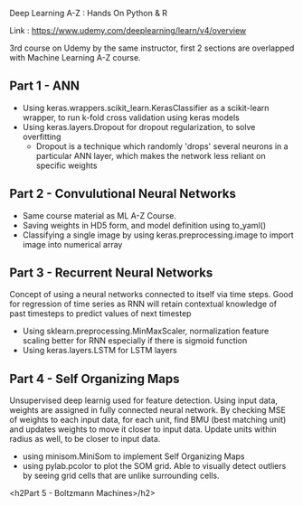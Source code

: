 Deep Learning A-Z : Hands On Python & R

Link : https://www.udemy.com/deeplearning/learn/v4/overview

3rd course on Udemy by the same instructor, first 2 sections are overlapped with Machine Learning A-Z course.

<h2>Part 1 - ANN</h2>

* Using keras.wrappers.scikit_learn.KerasClassifier as a scikit-learn wrapper, to run k-fold cross validation using keras models
* Using keras.layers.Dropout for dropout regularization, to solve overfitting
  * Dropout is a technique which randomly 'drops' several neurons in a particular ANN layer, which makes the network less reliant on specific weights

<h2>Part 2 - Convulutional Neural Networks</h2>

* Same course material as ML A-Z Course.
* Saving weights in HD5 form, and model definition using to_yaml()
* Classifying a single image by using keras.preprocessing.image to import image into numerical array

<h2>Part 3 - Recurrent Neural Networks</h2>

Concept of using a neural networks connected to itself via time steps. Good for regression of time series as RNN will retain contextual knowledge of past timesteps to predict values of next timestep

* Using sklearn.preprocessing.MinMaxScaler, normalization feature scaling better for RNN especially if there is sigmoid function
* Using keras.layers.LSTM for LSTM layers

<h2>Part 4 - Self Organizing Maps</h2>

Unsupervised deep learnig used for feature detection. Using input data, weights are assigned in fully connected neural network. By checking MSE of weights to each input data, for each unit, find BMU (best matching unit) and updates weights to move it closer to input data. Update units within radius as well, to be closer to input data.

* using minisom.MiniSom to implement Self Organizing Maps
* using pylab.pcolor to plot the SOM grid. Able to visually detect outliers by seeing grid cells that are unlike surrounding cells.

<h2Part 5 - Boltzmann Machines>/h2>
